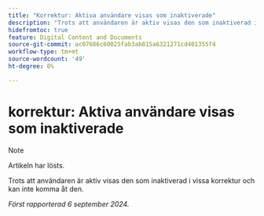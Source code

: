 ```yaml
---
title: "Korrektur: Aktiva användare visas som inaktiverade"
description: "Trots att användaren är aktiv visas den som inaktiverad i vissa korrektur och kan inte komma åt den."
hidefromtoc: true
feature: Digital Content and Documents
source-git-commit: ac07686c60025fab3ab815a6321271cd401355f4
workflow-type: tm+mt
source-wordcount: '49'
ht-degree: 0%

---
```


# korrektur: Aktiva användare visas som inaktiverade

>[!NOTE]
>
>Artikeln har lösts.

Trots att användaren är aktiv visas den som inaktiverad i vissa korrektur och kan inte komma åt den.

_Först rapporterad 6 september 2024._
